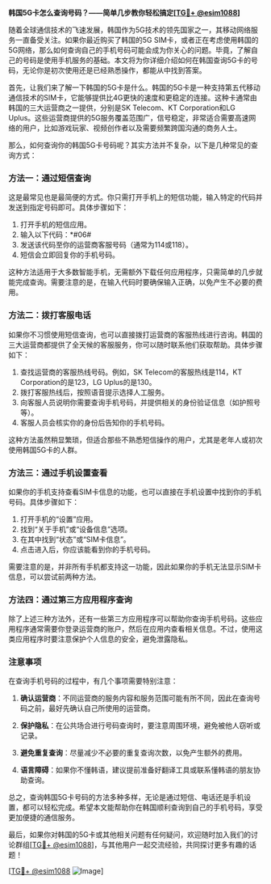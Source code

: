 **韩国5G卡怎么查询号码？——简单几步教你轻松搞定[[TG💪+ @esim1088](https://t.me/s/esim1088)]**

随着全球通信技术的飞速发展，韩国作为5G技术的领先国家之一，其移动网络服务一直备受关注。如果你最近购买了韩国的5G SIM卡，或者正在考虑使用韩国的5G网络，那么如何查询自己的手机号码可能会成为你关心的问题。毕竟，了解自己的号码是使用手机服务的基础。本文将为你详细介绍如何在韩国查询5G卡的号码，无论你是初次使用还是已经熟悉操作，都能从中找到答案。

首先，让我们来了解一下韩国的5G卡是什么。韩国的5G卡是一种支持第五代移动通信技术的SIM卡，它能够提供比4G更快的速度和更稳定的连接。这种卡通常由韩国的三大运营商之一提供，分别是SK Telecom、KT Corporation和LG Uplus。这些运营商提供的5G服务覆盖范围广，信号稳定，非常适合需要高速网络的用户，比如游戏玩家、视频创作者以及需要频繁跨国沟通的商务人士。

那么，如何查询你的韩国5G卡号码呢？其实方法并不复杂，以下是几种常见的查询方式：

### 方法一：通过短信查询

这是最常见也是最简便的方式。你只需打开手机上的短信功能，输入特定的代码并发送到指定号码即可。具体步骤如下：

1. 打开手机的短信应用。
2. 输入以下代码：*#06#
3. 发送该代码至你的运营商客服号码（通常为114或118）。
4. 短信会立即回复你的手机号码。

这种方法适用于大多数智能手机，无需额外下载任何应用程序，只需简单的几步就能完成查询。需要注意的是，在输入代码时要确保输入正确，以免产生不必要的费用。

### 方法二：拨打客服电话

如果你不习惯使用短信查询，也可以直接拨打运营商的客服热线进行咨询。韩国的三大运营商都提供了全天候的客服服务，你可以随时联系他们获取帮助。具体步骤如下：

1. 查找运营商的客服热线号码。例如，SK Telecom的客服热线是114，KT Corporation的是123，LG Uplus的是130。
2. 拨打客服热线后，按照语音提示选择人工服务。
3. 向客服人员说明你需要查询手机号码，并提供相关的身份验证信息（如护照号等）。
4. 客服人员会核实你的身份后告知你的手机号码。

这种方法虽然稍显繁琐，但适合那些不熟悉短信操作的用户，尤其是老年人或初次使用韩国5G卡的人群。

### 方法三：通过手机设置查看

如果你的手机支持查看SIM卡信息的功能，也可以直接在手机设置中找到你的手机号码。具体步骤如下：

1. 打开手机的“设置”应用。
2. 找到“关于手机”或“设备信息”选项。
3. 在其中找到“状态”或“SIM卡信息”。
4. 点击进入后，你应该能看到你的手机号码。

需要注意的是，并非所有手机都支持这一功能，因此如果你的手机无法显示SIM卡信息，可以尝试前两种方法。

### 方法四：通过第三方应用程序查询

除了上述三种方法外，还有一些第三方应用程序可以帮助你查询手机号码。这些应用程序通常需要你登录运营商的账户，然后在应用内查看相关信息。不过，使用这类应用程序时要注意保护个人信息的安全，避免泄露隐私。

### 注意事项

在查询手机号码的过程中，有几个事项需要特别注意：

1. **确认运营商**：不同运营商的服务内容和服务范围可能有所不同，因此在查询号码之前，最好先确认自己所使用的运营商。
   
2. **保护隐私**：在公共场合进行号码查询时，要注意周围环境，避免被他人窃听或记录。

3. **避免重复查询**：尽量减少不必要的重复查询次数，以免产生额外的费用。

4. **语言障碍**：如果你不懂韩语，建议提前准备好翻译工具或联系懂韩语的朋友协助查询。

总之，查询韩国5G卡号码的方法多种多样，无论是通过短信、电话还是手机设置，都可以轻松完成。希望本文能帮助你在韩国顺利查询到自己的手机号码，享受更加便捷的通信服务。

最后，如果你对韩国的5G卡或其他相关问题有任何疑问，欢迎随时加入我们的讨论群组[[TG💪+ @esim1088](https://t.me/s/esim1088)]，与其他用户一起交流经验，共同探讨更多有趣的话题！

[[TG💪+ @esim1088](https://t.me/s/esim1088) ![Image](https://i.postimg.cc/4NQfJmqS/Snipaste-2025-05-13-00-14-12.png)]